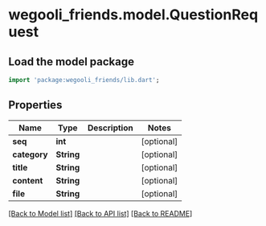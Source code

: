 # wegooli_friends.model.QuestionRequest

## Load the model package

```dart
import 'package:wegooli_friends/lib.dart';
```

## Properties

| Name         | Type       | Description | Notes      |
| ------------ | ---------- | ----------- | ---------- |
| **seq**      | **int**    |             | [optional] |
| **category** | **String** |             | [optional] |
| **title**    | **String** |             | [optional] |
| **content**  | **String** |             | [optional] |
| **file**     | **String** |             | [optional] |

[[Back to Model list]](../README.md#documentation-for-models)
[[Back to API list]](../README.md#documentation-for-api-endpoints)
[[Back to README]](../README.md)
